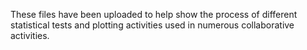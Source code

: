 These files have been uploaded to help show the process of different statistical tests and plotting activities used in numerous collaborative activities. 
